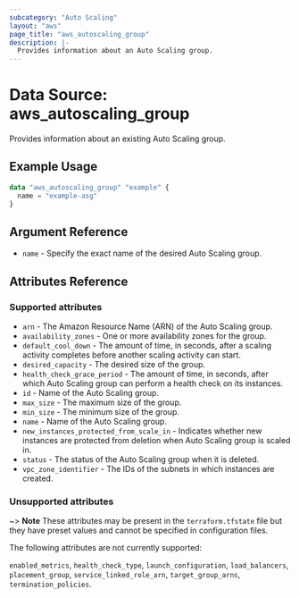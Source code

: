 ```yaml
---
subcategory: "Auto Scaling"
layout: "aws"
page_title: "aws_autoscaling_group"
description: |-
  Provides information about an Auto Scaling group.
---
```


# Data Source: aws_autoscaling_group

Provides information about an existing Auto Scaling group.

## Example Usage

```terraform
data "aws_autoscaling_group" "example" {
  name = "example-asg"
}
```

## Argument Reference

* `name` - Specify the exact name of the desired Auto Scaling group.

## Attributes Reference

### Supported attributes

* `arn` - The Amazon Resource Name (ARN) of the Auto Scaling group.
* `availability_zones` - One or more availability zones for the group.
* `default_cool_down` - The amount of time, in seconds, after a scaling activity completes before another scaling activity can start.
* `desired_capacity` - The desired size of the group.
* `health_check_grace_period` - The amount of time, in seconds, after which Auto Scaling group can perform a health check on its instances.
* `id` - Name of the Auto Scaling group.
* `max_size` - The maximum size of the group.
* `min_size` - The minimum size of the group.
* `name` - Name of the Auto Scaling group.
* `new_instances_protected_from_scale_in` - Indicates whether new instances are protected from deletion when Auto Scaling group is scaled in.
* `status` -  The status of the Auto Scaling group when it is deleted.
* `vpc_zone_identifier` - The IDs of the subnets in which instances are created.

### Unsupported attributes

~> **Note** These attributes may be present in the `terraform.tfstate` file but they have preset values and cannot be specified in configuration files.

The following attributes are not currently supported:

`enabled_metrics`, `health_check_type`, `launch_configuration`, `load_balancers`, `placement_group`, `service_linked_role_arn`, `target_group_arns`, `termination_policies`.
